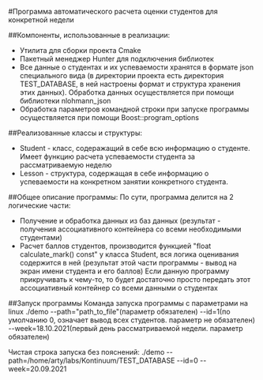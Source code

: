 #Программа автоматического расчета оценки студентов для конкретной недели

##Компоненты, использованные в реализации:
- Утилита для сборки проекта Cmake
- Пакетный менеджер Hunter для подключения библиотек
- Все данные о студентах и их успеваемости хранятся в формате json специального вида (в директории проекта есть директория TEST_DATABASE, 
в ней настроены формат и структура хранения этих данных). Обработка данных осуществляется при помощи библиотеки nlohmann_json
- Обработка параметров командной строки при запуске программы осуществляется при помощи Boost::program_options

##Реализованные классы и структуры:
- Student - класс, содеражащий в себе всю информацию о студенте. Имеет функцию расчета успеваемости студента за рассматриваемую неделю
- Lesson - структура, содержащая в себе информацию о успеваемости на конкретном занятии конкретного студента.

##Общее описание программы:
По сути, программа делится на 2 логические части:
- Получение и обработка данных из баз данных (результат - получения ассоциативного контейнера
  со всеми необходимыми студентами)
- Расчет баллов студентов, производится функцией "float calculate_mark() const" у класса Student, 
вся логика оценивания содержится в ней (результат этой части программы - вывод на экран имени студента и его баллов)
Если данную программу прикручивать к чему-то, то будет достаточно просто передать этот ассоциативный контейнер со всеми данными о студентах

##Запуск программы
Команда запуска программы с параметрами на linux
./demo --path="path_to_file"(параметр обязателен) 
--id=1(по умолчанию 0, означает вывод всех студентов. параметр не обязателен) 
--week=18.10.2021(первый день рассматриваемой недели. параметр обязателен)

Чистая строка запуска без пояснений:
./demo --path=/home/arty/labs/Kontinuum/TEST_DATABASE --id=0 --week=20.09.2021